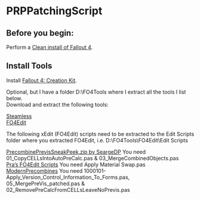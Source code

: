 # PRPPatchingScript

## Before you begin:

Perform a [Clean install of Fallout 4](https://github.com/Aurelianis/PRPPatchingScript/blob/main/MANUAL-FO4CleanInstall.md).

## Install Tools

Install [Fallout 4: Creation Kit](https://github.com/Aurelianis/PRPPatchingScript/blob/main/MANUAL-InstallCreationKit.md).

Optional, but I have a folder D:\FO4Tools where I extract all the tools I list below.
<br>Download and extract the following tools:

[Steamless](https://github.com/atom0s/Steamless/releases/tag/v3.1.0.0)<br>
[FO4Edit](https://www.nexusmods.com/fallout4/mods/2737)

The following xEdit (FO4Edit) scripts need to be extracted to the Edit Scripts folder where you extracted FO4Edit, i.e. D:\FO4Tools\FO4Edit\Edit Scripts

[PrecombinePrevisSneakPeek.zip by SeargeDP](https://forums.nexusmods.com/index.php?/topic/5522717-fallout-4-optimization-and-performance-systems-explained/page-52#entry100828598) You need 01_CopyCELLsIntoAutoPreCalc.pas & 03_MergeCombinedObjects.pas<br>
[Pra’s FO4Edit Scripts](https://www.nexusmods.com/fallout4/mods/28898) You need Apply Material Swap.pas<br>
[ModernPrecombines](https://github.com/Diskmaster/ModernPrecombines/tree/main/scripts) You need 1000101-Apply_Version_Control_Information_To_Forms.pas, 05_MergePreVis_patched.pas & 02_RemovePreCalcFromCELLsLeaveNoPrevis.pas<br>
